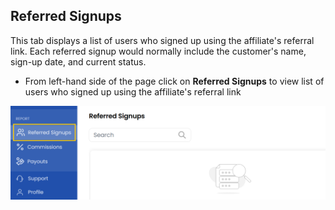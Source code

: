## Referred Signups

This tab displays a list of users who signed up using the affiliate's referral link. Each referred signup would normally include the customer's name, sign-up date, and current status.

- From left-hand side of the page click on **Referred Signups** to view list of users who signed up using the affiliate's referral link  

![Cancellation Requests](images/ref_signups.png)